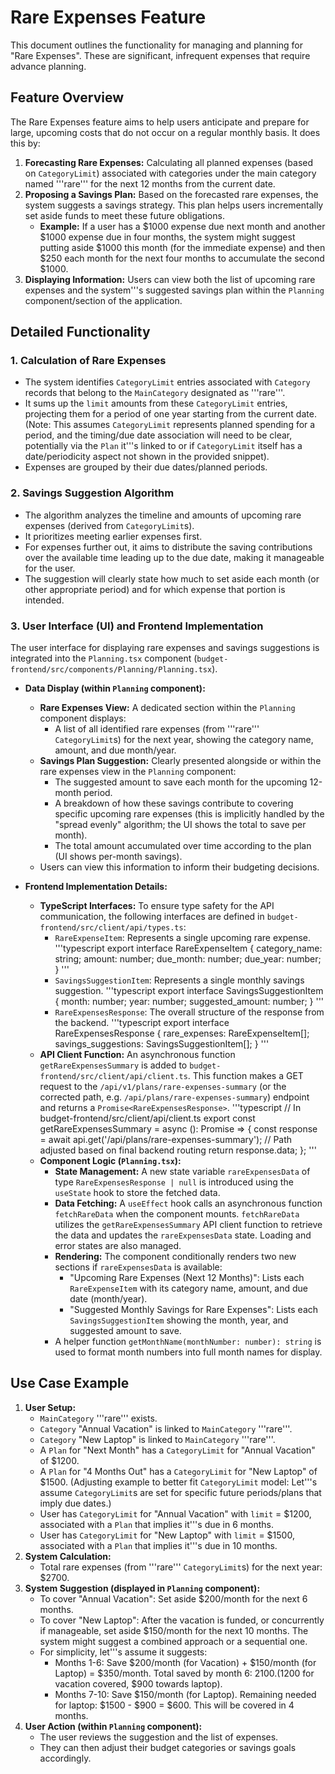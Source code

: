 # Rare Expenses Feature

This document outlines the functionality for managing and planning for "Rare Expenses". These are significant, infrequent expenses that require advance planning.

## Feature Overview

The Rare Expenses feature aims to help users anticipate and prepare for large, upcoming costs that do not occur on a regular monthly basis. It does this by:

1.  **Forecasting Rare Expenses:** Calculating all planned expenses (based on `CategoryLimit`) associated with categories under the main category named '''rare''' for the next 12 months from the current date.
2.  **Proposing a Savings Plan:** Based on the forecasted rare expenses, the system suggests a savings strategy. This plan helps users incrementally set aside funds to meet these future obligations.
    *   **Example:** If a user has a $1000 expense due next month and another $1000 expense due in four months, the system might suggest putting aside $1000 this month (for the immediate expense) and then $250 each month for the next four months to accumulate the second $1000.
3.  **Displaying Information:** Users can view both the list of upcoming rare expenses and the system'''s suggested savings plan within the `Planning` component/section of the application.

## Detailed Functionality

### 1. Calculation of Rare Expenses
*   The system identifies `CategoryLimit` entries associated with `Category` records that belong to the `MainCategory` designated as '''rare'''.
*   It sums up the `limit` amounts from these `CategoryLimit` entries, projecting them for a period of one year starting from the current date. (Note: This assumes `CategoryLimit` represents planned spending for a period, and the timing/due date association will need to be clear, potentially via the `Plan` it'''s linked to or if `CategoryLimit` itself has a date/periodicity aspect not shown in the provided snippet).
*   Expenses are grouped by their due dates/planned periods.

### 2. Savings Suggestion Algorithm
*   The algorithm analyzes the timeline and amounts of upcoming rare expenses (derived from `CategoryLimit`s).
*   It prioritizes meeting earlier expenses first.
*   For expenses further out, it aims to distribute the saving contributions over the available time leading up to the due date, making it manageable for the user.
*   The suggestion will clearly state how much to set aside each month (or other appropriate period) and for which expense that portion is intended.

### 3. User Interface (UI) and Frontend Implementation
The user interface for displaying rare expenses and savings suggestions is integrated into the `Planning.tsx` component (`budget-frontend/src/components/Planning/Planning.tsx`).

*   **Data Display (within `Planning` component):**
    *   **Rare Expenses View:** A dedicated section within the `Planning` component displays:
        *   A list of all identified rare expenses (from '''rare''' `CategoryLimit`s) for the next year, showing the category name, amount, and due month/year.
    *   **Savings Plan Suggestion:** Clearly presented alongside or within the rare expenses view in the `Planning` component:
        *   The suggested amount to save each month for the upcoming 12-month period.
        *   A breakdown of how these savings contribute to covering specific upcoming rare expenses (this is implicitly handled by the "spread evenly" algorithm; the UI shows the total to save per month).
        *   The total amount accumulated over time according to the plan (UI shows per-month savings).
    *   Users can view this information to inform their budgeting decisions.

*   **Frontend Implementation Details:**
    *   **TypeScript Interfaces:** To ensure type safety for the API communication, the following interfaces are defined in `budget-frontend/src/client/api/types.ts`:
        *   `RareExpenseItem`: Represents a single upcoming rare expense.
            '''typescript
            export interface RareExpenseItem {
              category_name: string;
              amount: number;
              due_month: number;
              due_year: number;
            }
            '''
        *   `SavingsSuggestionItem`: Represents a single monthly savings suggestion.
            '''typescript
            export interface SavingsSuggestionItem {
              month: number;
              year: number;
              suggested_amount: number;
            }
            '''
        *   `RareExpensesResponse`: The overall structure of the response from the backend.
            '''typescript
            export interface RareExpensesResponse {
              rare_expenses: RareExpenseItem[];
              savings_suggestions: SavingsSuggestionItem[];
            }
            '''
    *   **API Client Function:** An asynchronous function `getRareExpensesSummary` is added to `budget-frontend/src/client/api/client.ts`. This function makes a GET request to the `/api/v1/plans/rare-expenses-summary` (or the corrected path, e.g. `/api/plans/rare-expenses-summary`) endpoint and returns a `Promise<RareExpensesResponse>`.
        '''typescript
        // In budget-frontend/src/client/api/client.ts
        export const getRareExpensesSummary = async (): Promise<RareExpensesResponse> => {
          const response = await api.get<RareExpensesResponse>('/api/plans/rare-expenses-summary'); // Path adjusted based on final backend routing
          return response.data;
        };
        '''
    *   **Component Logic (`Planning.tsx`):**
        *   **State Management:** A new state variable `rareExpensesData` of type `RareExpensesResponse | null` is introduced using the `useState` hook to store the fetched data.
        *   **Data Fetching:** A `useEffect` hook calls an asynchronous function `fetchRareData` when the component mounts. `fetchRareData` utilizes the `getRareExpensesSummary` API client function to retrieve the data and updates the `rareExpensesData` state. Loading and error states are also managed.
        *   **Rendering:** The component conditionally renders two new sections if `rareExpensesData` is available:
            *   "Upcoming Rare Expenses (Next 12 Months)": Lists each `RareExpenseItem` with its category name, amount, and due date (month/year).
            *   "Suggested Monthly Savings for Rare Expenses": Lists each `SavingsSuggestionItem` showing the month, year, and suggested amount to save.
        *   A helper function `getMonthName(monthNumber: number): string` is used to format month numbers into full month names for display.

## Use Case Example

1.  **User Setup:**
    *   `MainCategory` '''rare''' exists.
    *   `Category` "Annual Vacation" is linked to `MainCategory` '''rare'''.
    *   `Category` "New Laptop" is linked to `MainCategory` '''rare'''.
    *   A `Plan` for "Next Month" has a `CategoryLimit` for "Annual Vacation" of $1200.
    *   A `Plan` for "4 Months Out" has a `CategoryLimit` for "New Laptop" of $1500.
    (Adjusting example to better fit `CategoryLimit` model: Let'''s assume `CategoryLimit`s are set for specific future periods/plans that imply due dates.)
    * User has `CategoryLimit` for "Annual Vacation" with `limit` = $1200, associated with a `Plan` that implies it'''s due in 6 months.
    * User has `CategoryLimit` for "New Laptop" with `limit` = $1500, associated with a `Plan` that implies it'''s due in 10 months.
2.  **System Calculation:**
    *   Total rare expenses (from '''rare''' `CategoryLimit`s) for the next year: $2700.
3.  **System Suggestion (displayed in `Planning` component):**
    *   To cover "Annual Vacation": Set aside $200/month for the next 6 months.
    *   To cover "New Laptop": After the vacation is funded, or concurrently if manageable, set aside $150/month for the next 10 months. The system might suggest a combined approach or a sequential one.
    *   For simplicity, let'''s assume it suggests:
        *   Months 1-6: Save $200/month (for Vacation) + $150/month (for Laptop) = $350/month. Total saved by month 6: $2100. ($1200 for vacation covered, $900 towards laptop).
        *   Months 7-10: Save $150/month (for Laptop). Remaining needed for laptop: $1500 - $900 = $600. This will be covered in 4 months.
4.  **User Action (within `Planning` component):**
    *   The user reviews the suggestion and the list of expenses.
    *   They can then adjust their budget categories or savings goals accordingly.

